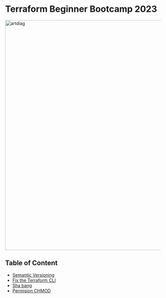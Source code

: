 

# Terraform Beginner Bootcamp 2023
<img width="746" alt="artdiag" src="https://github.com/kuterek21/terraform-beginner-bootcamp-2023/assets/71039245/b44b1d30-04b9-460f-a8d5-3ec8abe27889">

## Table of Content

- [Semantic Versioning ](#jurnal/week0.md)
- [Fix the Terraform CLI](#fix-the-terraform-cli)
- [Sha bang](#sha-bang)
- [Permision CHMOD](#permisions-chmod )



                  
